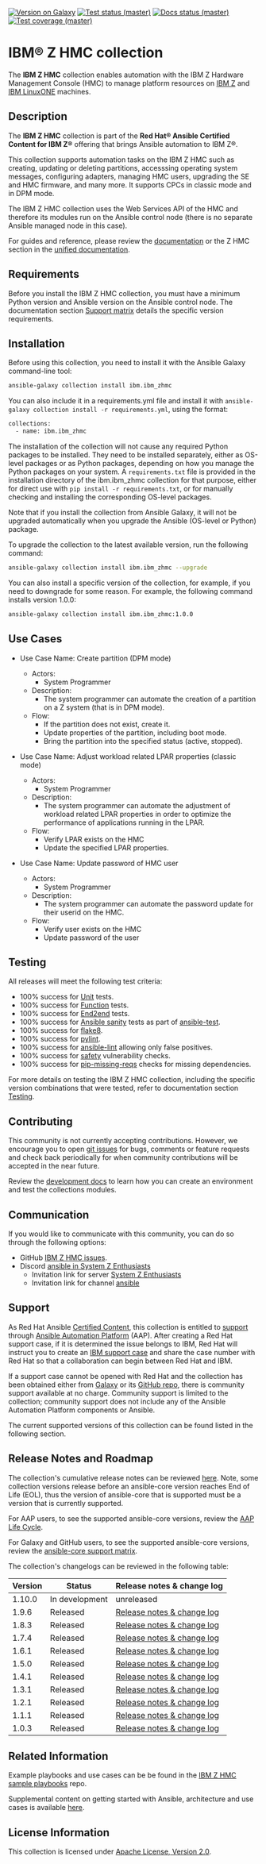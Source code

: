 <!---
Copyright 2017,2020,2024 IBM Corp. All Rights Reserved.

Licensed under the Apache License, Version 2.0 (the "License");
you may not use this file except in compliance with the License.
You may obtain a copy of the License at
   http://www.apache.org/licenses/LICENSE-2.0
Unless required by applicable law or agreed to in writing, software
distributed under the License is distributed on an "AS IS" BASIS,
WITHOUT WARRANTIES OR CONDITIONS OF ANY KIND, either express or implied.
See the License for the specific language governing permissions and
limitations under the License.
-->

<!---
Note: Details on the "Version on Galaxy" badge, below:

Shields.io allows defining dynamic badge creation using data in the result of
an HTTP GET on a JSON based REST API, as follows:

https://img.shields.io/badge/dynamic/json?
  url=<URL>&
  label=<LABEL>&
  query=<$.DATA.SUBDATA>&
  color=<COLOR>&
  prefix=<PREFIX>&
  suffix=<SUFFIX>
plus the standard query parameters (style, color, ...)

Ansible Galaxy returns the latest version of a collection using an HTTP GET on
https://galaxy.ansible.com/api/v2/collections/<NS>/<COLL>/ as follows:

{
    . . .
    "latest_version": {
        "version": "1.0.0",
    }
}

Ansible AutomationHub returns the latest version of a collection using an HTTP GET on
https://console.redhat.com/api/automation-hub/v3/collections/<NS>/<COLL>/ as follows:

{
    . . .
    "highest_version": {
        "version": "1.0.0",
    }
}

That would result in the following markup:

[![Version on AutomationHub](https://img.shields.io/badge/dynamic/json?style=flat&label=hub&prefix=v&url=https://console.redhat.com/api/automation-hub/v3/collections/ibm/ibm_zhmc/&query=highest_version.version)](https://console.redhat.com/ansible/automation-hub/repo/published/ibm/ibm_zhmc/ "Version on AutomationHub")

However, for now this does not work, so it has been removed again from the README page.
For details, see the discussion at https://github.com/ansible-collections/overview/discussions/202
-->

[![Version on Galaxy](https://img.shields.io/badge/dynamic/json?style=flat&label=galaxy&prefix=v&url=https://galaxy.ansible.com/api/v3/plugin/ansible/content/published/collections/index/ibm/ibm_zhmc/versions/%3Flimit=1&query=data[0].version)](https://galaxy.ansible.com/ui/repo/published/ibm/ibm_zhmc/ "Version on Galaxy")
[![Test status (master)](https://github.com/zhmcclient/zhmc-ansible-modules/actions/workflows/test.yml/badge.svg?branch=master)](https://github.com/zhmcclient/zhmc-ansible-modules/actions/workflows/test.yml?query=branch%3Amaster "Test status (master)")
[![Docs status (master)](https://github.com/zhmcclient/zhmc-ansible-modules/actions/workflows/pages/pages-build-deployment/badge.svg)](https://github.com/zhmcclient/zhmc-ansible-modules/actions/workflows/pages/pages-build-deployment "Docs status (master)")
[![Test coverage (master)](https://img.shields.io/coveralls/zhmcclient/zhmc-ansible-modules.svg)](https://coveralls.io/github/zhmcclient/zhmc-ansible-modules "Test coverage (master)")

# IBM® Z HMC collection

The **IBM Z HMC** collection enables automation with the IBM Z Hardware
Management Console (HMC) to manage platform resources on
[IBM Z](https://www.ibm.com/it-infrastructure/z) and
[IBM LinuxONE](https://www.ibm.com/it-infrastructure/linuxone/) machines.

## Description

The **IBM Z HMC** collection is part of the
**Red Hat® Ansible Certified Content for IBM Z®** offering that brings Ansible
automation to IBM Z®.

This collection supports automation tasks on the IBM Z HMC such as creating,
updating or deleting partitions, accesssing operating system messages,
configuring adapters, managing HMC users, upgrading the SE and HMC firmware,
and many more. It supports CPCs in classic mode and in DPM mode.

The IBM Z HMC collection uses the Web Services API of the HMC and therefore its
modules run on the Ansible control node (there is no separate Ansible managed
node in this case).

For guides and reference, please review the
[documentation](https://zhmcclient.github.io/zhmc-ansible-modules/)
or the Z HMC section in the
[unified documentation](https://ibm.github.io/z_ansible_collections_doc/).

## Requirements

Before you install the IBM Z HMC collection, you must have a minimum Python
version and Ansible version on the Ansible control node. The documentation section
[Support matrix](https://zhmcclient.github.io/zhmc-ansible-modules/installation.html#support-matrix)
details the specific version requirements.

## Installation

Before using this collection, you need to install it with the Ansible Galaxy
command-line tool:

```sh
ansible-galaxy collection install ibm.ibm_zhmc
```

You can also include it in a requirements.yml file and install it with
`ansible-galaxy collection install -r requirements.yml`, using the format:

```sh
collections:
  - name: ibm.ibm_zhmc
```

The installation of the collection will not cause any required Python packages
to be installed. They need to be installed separately, either as OS-level
packages or as Python packages, depending on how you manage the Python packages
on your system. A `requirements.txt` file is provided in the installation
directory of the ibm.ibm_zhmc collection for that purpose, either for direct use
with `pip install -r requirements.txt`, or for manually checking and installing
the corresponding OS-level packages.

Note that if you install the collection from Ansible Galaxy, it will not be
upgraded automatically when you upgrade the Ansible (OS-level or Python) package.

To upgrade the collection to the latest available version, run the following
command:

```sh
ansible-galaxy collection install ibm.ibm_zhmc --upgrade
```

You can also install a specific version of the collection, for example, if you
need to downgrade for some reason. For example, the following command installs
version 1.0.0:

```sh
ansible-galaxy collection install ibm.ibm_zhmc:1.0.0
```

## Use Cases

* Use Case Name: Create partition (DPM mode)
  * Actors:
    * System Programmer
  * Description:
    * The system programmer can automate the creation of a partition on a Z
      system (that is in DPM mode).
  * Flow:
    * If the partition does not exist, create it.
    * Update properties of the partition, including boot mode.
    * Bring the partition into the specified status (active, stopped).

* Use Case Name: Adjust workload related LPAR properties (classic mode)
  * Actors:
    * System Programmer
  * Description:
    * The system programmer can automate the adjustment of workload related
      LPAR properties in order to optimize the performance of applications
      running in the LPAR.
  * Flow:
    * Verify LPAR exists on the HMC
    * Update the specified LPAR properties.

* Use Case Name: Update password of HMC user
  * Actors:
    * System Programmer
  * Description:
    * The system programmer can automate the password update for their userid on
      the HMC.
  * Flow:
    * Verify user exists on the HMC
    * Update password of the user

## Testing

All releases will meet the following test criteria:

* 100% success for [Unit](https://github.com/zhmcclient/zhmc-ansible-modules/tree/master/tests/unit) tests.
* 100% success for [Function](https://github.com/zhmcclient/zhmc-ansible-modules/tree/master/tests/function) tests.
* 100% success for [End2end](https://github.com/zhmcclient/zhmc-ansible-modules/tree/master/tests/end2end) tests.
* 100% success for [Ansible sanity](https://docs.ansible.com/ansible/latest/dev_guide/testing/sanity/index.html#all-sanity-tests) tests as part of [ansible-test](https://docs.ansible.com/ansible/latest/dev_guide/testing.html#run-sanity-tests).
* 100% success for [flake8](https://flake8.pycqa.org).
* 100% success for [pylint](https://pylint.readthedocs.io/en/stable/).
* 100% success for [ansible-lint](https://ansible.readthedocs.io/projects/lint/) allowing only false positives.
* 100% success for [safety](https://docs.safetycli.com/safety-docs) vulnerability checks.
* 100% success for [pip-missing-reqs](https://github.com/adamtheturtle/pip-check-reqs/blob/master/README.rst) checks for missing dependencies.

For more details on testing the IBM Z HMC collection, including the specific version
combinations that were tested, refer to documentation section
[Testing](https://zhmcclient.github.io/zhmc-ansible-modules/development.html#testing).

## Contributing

This community is not currently accepting contributions. However, we encourage
you to open [git issues](https://github.com/zhmcclient/zhmc-ansible-modules/issues)
for bugs, comments or feature requests and check back periodically for when
community contributions will be accepted in the near future.

Review the [development docs](https://zhmcclient.github.io/zhmc-ansible-modules/development.html)
to learn how you can create an environment and test the collections modules.

## Communication

If you would like to communicate with this community, you can do so through the
following options:

* GitHub [IBM Z HMC issues](https://github.com/zhmcclient/zhmc-ansible-modules/issues).
* Discord [ansible in System Z Enthusiasts](https://discord.com/channels/880322471608344597/1195381184360894595)
  - Invitation link for server [System Z Enthusiasts](https://discord.gg/Kmy5QaUGbB)
  - Invitation link for channel [ansible](https://discord.gg/nHrDdRTC)

## Support

As Red Hat Ansible
[Certified Content](https://catalog.redhat.com/software/search?target_platforms=Red%20Hat%20Ansible%20Automation%20Platform),
this collection is entitled to [support](https://access.redhat.com/support/) through
[Ansible Automation Platform](https://www.redhat.com/en/technologies/management/ansible)
(AAP). After creating a Red Hat support case, if it is determined the issue
belongs to IBM, Red Hat will instruct you to create an
[IBM support case](https://www.ibm.com/mysupport/s/createrecord/NewCase) and
share the case number with Red Hat so that a collaboration can begin between
Red Hat and IBM.

If a support case cannot be opened with Red Hat and the collection has been
obtained either from [Galaxy](https://galaxy.ansible.com/ui/) or its
[GitHub repo](https://github.com/zhmcclient/zhmc-ansible-modules), there is
community support available at no charge. Community support is limited to the
collection; community support does not include any of the Ansible Automation
Platform components or Ansible.

The current supported versions of this collection can be found listed in the
following section.

## Release Notes and Roadmap

The collection's cumulative release notes can be reviewed
[here](https://zhmcclient.github.io/zhmc-ansible-modules/release_notes.html).
Note, some collection versions release before an ansible-core version reaches
End of Life (EOL), thus the version of ansible-core that is supported must be a
version that is currently supported.

For AAP users, to see the supported ansible-core versions, review the
[AAP Life Cycle](https://access.redhat.com/support/policy/updates/ansible-automation-platform).

For Galaxy and GitHub users, to see the supported ansible-core versions, review the
[ansible-core support matrix](https://docs.ansible.com/ansible/latest/reference_appendices/release_and_maintenance.html#ansible-core-support-matrix).

The collection's changelogs can be reviewed in the following table:

| Version  | Status         | Release notes & change log |
|----------|----------------|----------------------------|
| 1.10.0   | In development | unreleased                 |
| 1.9.6    | Released       | [Release notes & change log](https://zhmcclient.github.io/zhmc-ansible-modules/1.9.6/release_notes.html) |
| 1.8.3    | Released       | [Release notes & change log](https://zhmcclient.github.io/zhmc-ansible-modules/1.8.3/release_notes.html) |
| 1.7.4    | Released       | [Release notes & change log](https://zhmcclient.github.io/zhmc-ansible-modules/1.7.4/release_notes.html) |
| 1.6.1    | Released       | [Release notes & change log](https://zhmcclient.github.io/zhmc-ansible-modules/1.6.1/release_notes.html) |
| 1.5.0    | Released       | [Release notes & change log](https://zhmcclient.github.io/zhmc-ansible-modules/1.5.0/release_notes.html) |
| 1.4.1    | Released       | [Release notes & change log](https://zhmcclient.github.io/zhmc-ansible-modules/1.4.1/release_notes.html) |
| 1.3.1    | Released       | [Release notes & change log](https://zhmcclient.github.io/zhmc-ansible-modules/1.3.1/release_notes.html) |
| 1.2.1    | Released       | [Release notes & change log](https://zhmcclient.github.io/zhmc-ansible-modules/1.2.1/release_notes.html) |
| 1.1.1    | Released       | [Release notes & change log](https://zhmcclient.github.io/zhmc-ansible-modules/1.1.1/release_notes.html) |
| 1.0.3    | Released       | [Release notes & change log](https://zhmcclient.github.io/zhmc-ansible-modules/1.0.3/release_notes.html) |

## Related Information

Example playbooks and use cases can be be found in the
[IBM Z HMC sample playbooks](https://github.com/IBM/z_ansible_collections_samples/tree/master/z_systems_administration/zhmc)
repo.

Supplemental content on getting started with Ansible, architecture and use cases
is available [here](https://ibm.github.io/z_ansible_collections_doc/reference/helpful_links.html).

## License Information

This collection is licensed under
[Apache License, Version 2.0](http://www.apache.org/licenses/LICENSE-2.0).
